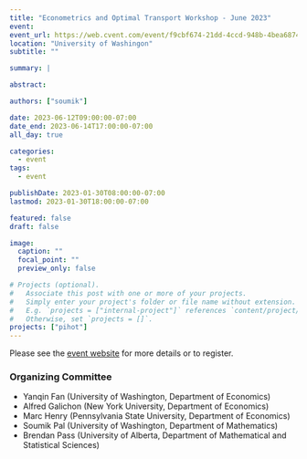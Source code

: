 ```yaml
---
title: "Econometrics and Optimal Transport Workshop - June 2023"
event:
event_url: https://web.cvent.com/event/f9cbf674-21dd-4ccd-948b-4bea6874353b/summary
location: "University of Washingon"
subtitle: ""

summary: |

abstract:

authors: ["soumik"]

date: 2023-06-12T09:00:00-07:00
date_end: 2023-06-14T17:00:00-07:00
all_day: true

categories:
  - event
tags:
  - event

publishDate: 2023-01-30T08:00:00-07:00
lastmod: 2023-01-30T18:00:00-07:00

featured: false
draft: false

image:
  caption: ""
  focal_point: ""
  preview_only: false

# Projects (optional).
#   Associate this post with one or more of your projects.
#   Simply enter your project's folder or file name without extension.
#   E.g. `projects = ["internal-project"]` references `content/project/deep-learning/index.md`.
#   Otherwise, set `projects = []`.
projects: ["pihot"]
---
```


Please see the [event
website](https://web.cvent.com/event/f9cbf674-21dd-4ccd-948b-4bea6874353b/summary)
for more details or to register.

### Organizing Committee

* Yanqin Fan (University of Washington, Department of Economics)
* Alfred Galichon (New York University, Department of Economics)
* Marc Henry (Pennsylvania State University, Department of Economics)
* Soumik Pal (University of Washington, Department of Mathematics)
* Brendan Pass (University of Alberta, Department of Mathematical and Statistical Sciences)
